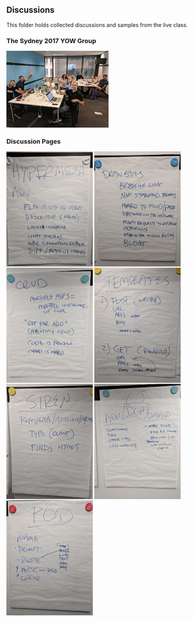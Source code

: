 ## Discussions

This folder holds collected discussions and samples from the live class.

### The Sydney 2017 YOW Group
<img src="IMG_20171206_133103.jpg" title="The Sydney 2017 YOW Group" height="200" /> 

### Discussion Pages
<p>
<img src="IMG_20171206_104910.jpg" height="300"/>
<img src="IMG_20171206_104917.jpg" height="300"/>
<img src="IMG_20171206_104920.jpg" height="300"/>
<img src="IMG_20171206_125624.jpg" height="300"/>
<img src="IMG_20171206_125630.jpg" height="300"/>
<img src="IMG_20171206_150703.jpg" height="300"/>
<img src="IMG_20171206_150728.jpg" height="300"/>
</p>

